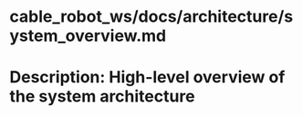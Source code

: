 # cable_robot_ws/docs/architecture/system_overview.md
# Description: High-level overview of the system architecture
